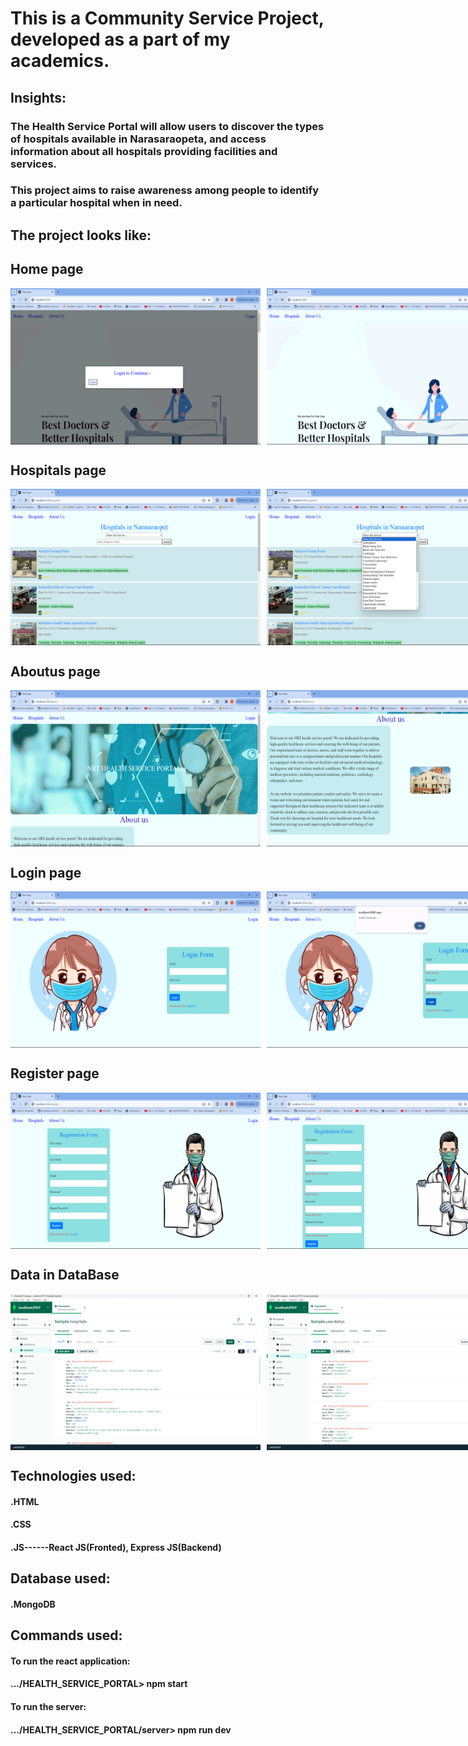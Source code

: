 # This is a Community Service Project, developed as a part of my academics.
## Insights:
   ### The Health Service Portal will allow users to discover the types of hospitals available in Narasaraopeta, and access information about all hospitals providing facilities and services. 
   ### This project aims to raise awareness among people to identify a particular hospital when in need.

## The project looks like:
## Home page
<div style="display: flex;">
    <!-- First image -->
    <img src="./public/images/Screenshots/Base.png" alt="Image 1" style="width: 400px; height: 250px; margin-right: 10px;">
    <!-- Second image -->
    <img src="/public/images/Screenshots/Home-1.png" alt="Image 2" style="width: 400px; height: 250px; margin-right: 10px;">
    <!-- Third image -->
    <img src="/public/images/Screenshots/Home-2.png" alt="Image 3" style="width: 400px; height: 250px;
    margin-right: 10px;">
    <!-- Second image -->
    <img src="/public/images/Screenshots/Home-3.png" alt="Image 2" style="width: 400px; height: 250px; margin-right: 10px;">
    <!-- Second image -->
    <img src="/public/images/Screenshots/Home-4.png" alt="Image 2" style="width: 400px; height: 250px; margin-right: 10px;">
    <!-- Second image -->
    <img src="/public/images/Screenshots/Home-5.png" alt="Image 2" style="width: 400px; height: 250px; margin-right: 10px;">
</div>

## Hospitals page
<div style="display: flex;">
    <!-- First image -->
    <img src="./public/images/Screenshots/Hospitals-1.png" alt="Image 1" style="width: 400px; height: 250px; margin-right: 10px;">
    <!-- Second image -->
    <img src="/public/images/Screenshots/Hospitals-2.png" alt="Image 2" style="width: 400px; height: 250px; margin-right: 10px;">
    <!-- Third image -->
    <img src="/public/images/Screenshots/Hospitals-3.png" alt="Image 3" style="width: 400px; height: 250px;
    margin-right: 10px;">
    <!-- Fourth image -->
    <img src="/public/images/Screenshots/Hospitals-4.png" alt="Image 2" style="width: 400px; height: 250px; margin-right: 10px;">
</div>

## Aboutus page
<div style="display: flex;">
    <!-- First image -->
    <img src="./public/images/Screenshots/Aboutus-1.png" alt="Image 1" style="width: 400px; height: 250px; margin-right: 10px;">
    <!-- Second image -->
    <img src="/public/images/Screenshots/Aboutus-2.png" alt="Image 2" style="width: 400px; height: 250px; margin-right: 10px;">
    <!-- Third image -->
    <img src="/public/images/Screenshots/Aboutus-3.png" alt="Image 3" style="width: 400px; height: 250px;
    margin-right: 10px;">
    <!-- Fourth image -->
    <img src="/public/images/Screenshots/Aboutus-4.png" alt="Image 2" style="width: 400px; height: 250px; margin-right: 10px;">
</div>

## Login page
<div style="display: flex;">
    <!-- First image -->
    <img src="./public/images/Screenshots/Login.png" alt="Image 1" style="width: 400px; height: 250px; margin-right: 10px;">
    <!-- Second image -->
    <img src="/public/images/Screenshots/Login_valid.png" alt="Image 2" style="width: 400px; height: 250px; margin-right: 10px;">
</div>

## Register page
<div style="display: flex;">
    <!-- First image -->
    <img src="./public/images/Screenshots/Register.png" alt="Image 1" style="width: 400px; height: 250px; margin-right: 10px;">
    <!-- Second image -->
    <img src="/public/images/Screenshots/Register_valid.png" alt="Image 2" style="width: 400px; height: 250px; margin-right: 10px;">
</div>

## Data in DataBase
<div style="display: flex;">
    <!-- First image -->
    <img src="./public/images/Screenshots/DB-1.png" alt="Image 1" style="width: 400px; height: 250px; margin-right: 10px;">
    <!-- Second image -->
    <img src="/public/images/Screenshots/DB-2.png" alt="Image 2" style="width: 400px; height: 250px; margin-right: 10px;">
    <!-- Second image -->
    <img src="/public/images/Screenshots/DB-3.png" alt="Image 2" style="width: 400px; height: 250px; margin-right: 10px;">
</div>



## Technologies used:
   #### .HTML
   #### .CSS
   #### .JS------React JS(Fronted), Express JS(Backend)
## Database used:
   #### .MongoDB

## Commands used:
   #### To run the react application:
   #### .../HEALTH_SERVICE_PORTAL> npm start
   #### To run the server:
   #### .../HEALTH_SERVICE_PORTAL/server> npm run dev

